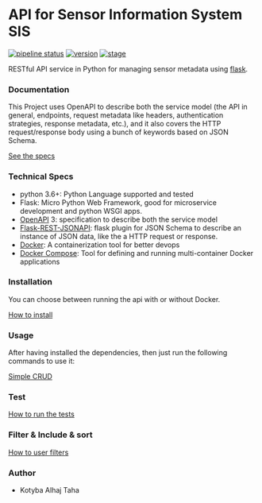 # API for Sensor Information System SIS 

[![pipeline status](https://git.ufz.de/rdm-software/svm/backend/badges/master/pipeline.svg)](https://git.ufz.de/rdm-software/svm/backend/commits/master)
[![version](https://img.shields.io/badge/version-v1.0-lightgrey.svg)](./README.md) [![stage](https://img.shields.io/badge/stage-deployment-blue.svg)](#)

RESTful API service in Python for managing sensor metadata using [flask](https://flask.palletsprojects.com/en/1.1.x/).

### Documentation

This Project uses OpenAPI to describe both the service model (the API in general, endpoints, request 
metadata like headers, authentication strategies, response metadata, etc.),
and it also covers the HTTP request/response body using a bunch of keywords
based on JSON Schema. 

[See the specs ](app/openapi/openapi.yaml)


### Technical Specs

- python 3.6+: Python Language supported and tested
- Flask: Micro Python Web Framework, good for microservice development and python WSGI apps.
- [OpenAPI](https://swagger.io/specification/) 3: specification to describe both the service model
- [Flask-REST-JSONAPI](https://flask-rest-jsonapi.readthedocs.io/en/latest/index.html): 
flask plugin for JSON Schema to describe an instance of JSON data, like the a HTTP request
 or response.
- [Docker](https://docs.docker.com/get-started/overview/): A containerization tool for better devops
- [Docker Compose](https://docs.docker.com/compose/): Tool for defining and running multi-container Docker applications


### Installation

You can choose between running the api with or without Docker.

[How to install](./docs/installation.md)



### Usage

After having installed the dependencies, then just run the following commands to use it:

[Simple CRUD](docs/usage.md)

### Test

[How to run the tests](docs/test.md)

### Filter & Include & sort

[How to user filters](docs/filtering.md)



### Author

- Kotyba Alhaj Taha